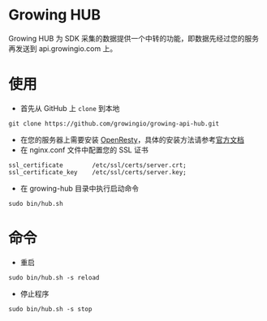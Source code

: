 # Growing HUB

Growing HUB 为 SDK 采集的数据提供一个中转的功能，即数据先经过您的服务再发送到 api.growingio.com 上。

# 使用

- 首先从 GitHub 上 `clone` 到本地
```
git clone https://github.com/growingio/growing-api-hub.git
```
- 在您的服务器上需要安装 [OpenResty](https://openresty.org/en/)，具体的安装方法请参考[官方文档](https://openresty.org/en/installation.html)
- 在 nginx.conf 文件中配置您的 SSL 证书
```
ssl_certificate        /etc/ssl/certs/server.crt;
ssl_certificate_key    /etc/ssl/certs/server.key;

```
- 在 growing-hub 目录中执行启动命令
```
sudo bin/hub.sh
```

# 命令

- 重启
```
sudo bin/hub.sh -s reload
```

- 停止程序
```
sudo bin/hub.sh -s stop
```
